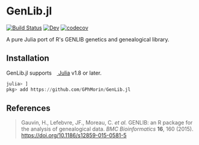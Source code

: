 # GenLib.jl

[![Build Status](https://github.com/GPhMorin/GenLib.jl/actions/workflows/CI.yml/badge.svg?branch=main)](https://github.com/GPhMorin/GenLib.jl/actions/workflows/CI.yml?query=branch%3Amain)
[![Dev](https://img.shields.io/badge/docs-dev-blue.svg)](https://gphmorin.github.io/GenLib.jl/dev)
[![codecov](https://codecov.io/gh/GPhMorin/GenLib.jl/graph/badge.svg?token=3A5C7F4H87)](https://codecov.io/gh/GPhMorin/GenLib.jl)

A pure Julia port of R's GENLIB genetics and genealogical library.

## Installation

GenLib.jl supports <a href="https://julialang.org"><img src="https://julialang.org/assets/infra/julia.ico" width="10em"> Julia</a> v1.8 or later.
```julia
julia> ]
pkg> add https://github.com/GPhMorin/GenLib.jl
```

## References

> Gauvin, H., Lefebvre, JF., Moreau, C. *et al.* GENLIB: an R package for the analysis of genealogical data. *BMC Bioinformatics* **16**, 160 (2015). https://doi.org/10.1186/s12859-015-0581-5
